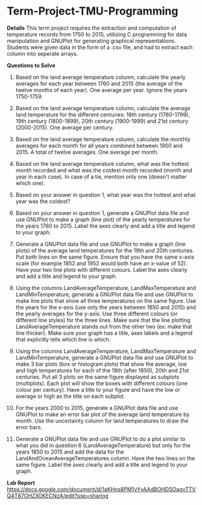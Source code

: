 # Term-Project-TMU-Programming

**Details**
This term project requires the extraction and computation of temperature records from 1750 to 2015, utilizing C programming for data manipulation and GNUPlot for generating graphical representations. Students were given data in the form of a .csv file, and had to extract each column into seperate arrays. 

**Questions to Solve**
1. Based on the land average temperature column, calculate the yearly averages for each year between 1760 and 2015 (the average of the twelve months of each year). One average per year. Ignore the years 1750-1759. 

2. Based on the land average temperature column, calculate the average land temperature for the different centuries: 18th century (1760-1799), 19th century (1800-1899), 20th century (1900-1999) and 21st century (2000-2015). One average per century. 

3. Based on the land average temperature column, calculate the monthly averages for each month for all years combined between 1900 and 2015. A total of twelve averages. One average per month. 

4. Based on the land average temperature column, what was the hottest month recorded and what was the coldest month recorded (month and year in each case). In case of a tie, mention only one (doesn't matter which one). 

5. Based on your answer in question 1, what year was the hottest and what year was the coldest? 

6. Based on your answer in question 1, generate a GNUPlot data file and use GNUPlot to make a graph (line plot) of the yearly temperatures for the years 1760 to 2015. Label the axes clearly and add a title and legend to your graph. 

7. Generate a GNUPlot data file and use GNUPlot to make a graph (line plots) of the average land temperatures for the 19th and 20th centuries. Put both lines on the same figure. Ensure that you have the same x-axis scale (for example 1852 and 1952 would both have an x-value of 52). Have your two line plots with different colours. Label the axes clearly and add a title and legend to your graph. 

8. Using the columns LandAverageTemperature, LandMaxTemperature and LandMinTemperature, generate a GNUPlot data file and use GNUPlot to make line plots that show all three temperatures on the same figure. Use the years for the x-axis (use only the years between 1850 and 2015) and the yearly averages for the y-axis. Use three different colours (or different line styles) for the three lines. Make sure that the line plotting LandAverageTemperature stands out from the other two (ex: make that line thicker). Make sure your graph has a title, axes labels and a legend that explicitly tells which line is which. 

9. Using the columns LandAverageTemperature, LandMaxTemperature and LandMinTemperature, generate a GNUPlot data file and use GNUPlot to make 3 bar plots (box or histogram plots) that show the average, low and high temperatures for each of the 19th (after 1850), 20th and 21st centuries. Put all 3 plots on the same figure displayed as subplots (multiplots). Each plot will show the boxes with different colours (one colour per century). Have a title to your figure and have the low or average or high as the title on each subplot. 

10. For the years 2000 to 2015, generate a GNUPlot data file and use GNUPlot to make an error bar plot of the average land temperature by month. Use the uncertainty column for land temperatures to draw the error bars. 

11. Generate a GNUPlot data file and use GNUPlot to do a plot similar to what you did in question 6 (LandAverageTemperature) but only for the years 1850 to 2015 and add the data for the LandAndOceanAverageTemperatures column. Have the two lines on the same figure. Label the axes clearly and add a title and legend to your graph.

**Lab Report**
https://docs.google.com/document/d/1aKHns8PM1yYyAAdBOHDSOagvTTVQ4T87OHZX0KECNzA/edit?usp=sharing


